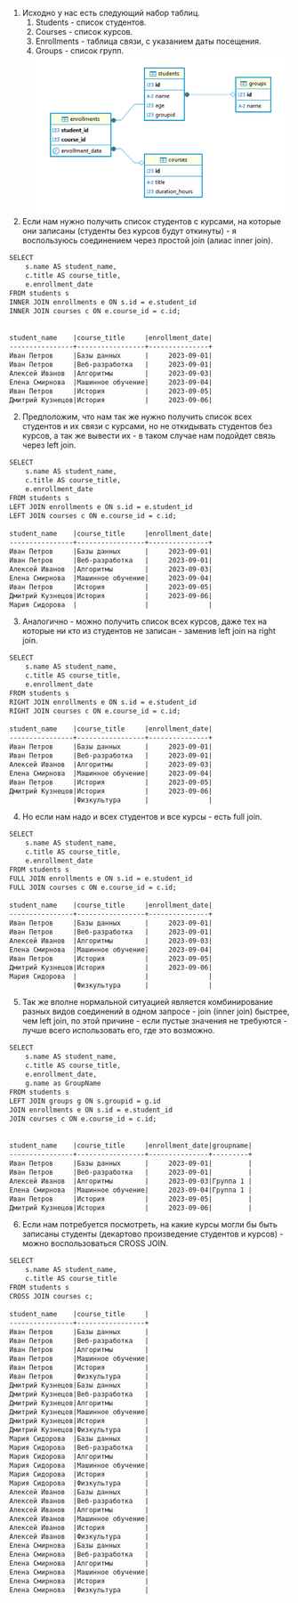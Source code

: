 1. Исходно у нас есть следующий набор таблиц.
	1. Students - список студентов.
	1. Courses - список курсов.
	1. Enrollments - таблица связи, с указанием даты посещения.
	1. Groups - список групп.
![](Tasks\Resources\14TaskDbScheme.png)
1. Если нам нужно получить список студентов с курсами, на которые они записаны (студенты без курсов будут откинуты) - я воспользуюсь соединением через простой join (алиас inner join).
```
SELECT 
    s.name AS student_name,
    c.title AS course_title,
    e.enrollment_date
FROM students s
INNER JOIN enrollments e ON s.id = e.student_id
INNER JOIN courses c ON e.course_id = c.id;


student_name    |course_title     |enrollment_date|
----------------+-----------------+---------------+
Иван Петров     |Базы данных      |     2023-09-01|
Иван Петров     |Веб-разработка   |     2023-09-01|
Алексей Иванов  |Алгоритмы        |     2023-09-03|
Елена Смирнова  |Машинное обучение|     2023-09-04|
Иван Петров     |История          |     2023-09-05|
Дмитрий Кузнецов|История          |     2023-09-06|
```
2. Предположим, что нам так же нужно получить список всех студентов и их связи с курсами, но не откидывать студентов без курсов, а так же вывести их - в таком случае нам подойдет связь через left join.
```
SELECT 
    s.name AS student_name,
    c.title AS course_title,
    e.enrollment_date
FROM students s
LEFT JOIN enrollments e ON s.id = e.student_id
LEFT JOIN courses c ON e.course_id = c.id;

student_name    |course_title     |enrollment_date|
----------------+-----------------+---------------+
Иван Петров     |Базы данных      |     2023-09-01|
Иван Петров     |Веб-разработка   |     2023-09-01|
Алексей Иванов  |Алгоритмы        |     2023-09-03|
Елена Смирнова  |Машинное обучение|     2023-09-04|
Иван Петров     |История          |     2023-09-05|
Дмитрий Кузнецов|История          |     2023-09-06|
Мария Сидорова  |                 |               |
```
3. Аналогично - можно получить список всех курсов, даже тех на которые ни кто из студентов не записан - заменив left join на right join.
```
SELECT 
    s.name AS student_name,
    c.title AS course_title,
    e.enrollment_date
FROM students s
RIGHT JOIN enrollments e ON s.id = e.student_id
RIGHT JOIN courses c ON e.course_id = c.id;

student_name    |course_title     |enrollment_date|
----------------+-----------------+---------------+
Иван Петров     |Базы данных      |     2023-09-01|
Иван Петров     |Веб-разработка   |     2023-09-01|
Алексей Иванов  |Алгоритмы        |     2023-09-03|
Елена Смирнова  |Машинное обучение|     2023-09-04|
Иван Петров     |История          |     2023-09-05|
Дмитрий Кузнецов|История          |     2023-09-06|
                |Физкультура      |               |
```
4. Но если нам надо и всех студентов и все курсы - есть full join.
```
SELECT 
    s.name AS student_name,
    c.title AS course_title,
    e.enrollment_date
FROM students s
FULL JOIN enrollments e ON s.id = e.student_id
FULL JOIN courses c ON e.course_id = c.id;

student_name    |course_title     |enrollment_date|
----------------+-----------------+---------------+
Иван Петров     |Базы данных      |     2023-09-01|
Иван Петров     |Веб-разработка   |     2023-09-01|
Алексей Иванов  |Алгоритмы        |     2023-09-03|
Елена Смирнова  |Машинное обучение|     2023-09-04|
Иван Петров     |История          |     2023-09-05|
Дмитрий Кузнецов|История          |     2023-09-06|
Мария Сидорова  |                 |               |
                |Физкультура      |               |
```
5. Так же вполне нормальной ситуацией является комбинирование разных видов соединений в одном запросе - join (inner join) быстрее, чем left join, по этой причине - если пустые значения не требуются - лучше всего использовать его, где это возможно.
```
SELECT 
    s.name AS student_name,
    c.title AS course_title,
    e.enrollment_date,
    g.name as GroupName
FROM students s
LEFT JOIN groups g ON s.groupid = g.id
JOIN enrollments e ON s.id = e.student_id
JOIN courses c ON e.course_id = c.id;


student_name    |course_title     |enrollment_date|groupname|
----------------+-----------------+---------------+---------+
Иван Петров     |Базы данных      |     2023-09-01|         |
Иван Петров     |Веб-разработка   |     2023-09-01|         |
Алексей Иванов  |Алгоритмы        |     2023-09-03|Группа 1 |
Елена Смирнова  |Машинное обучение|     2023-09-04|Группа 1 |
Иван Петров     |История          |     2023-09-05|         |
Дмитрий Кузнецов|История          |     2023-09-06|         |
```
6. Если нам потребуется посмотреть, на какие курсы могли бы быть записаны студенты (декартово произведение студентов и курсов) - можно воспользоваться CROSS JOIN. 
```
SELECT 
    s.name AS student_name,
    c.title AS course_title
FROM students s
CROSS JOIN courses c;

student_name    |course_title     |
----------------+-----------------+
Иван Петров     |Базы данных      |
Иван Петров     |Веб-разработка   |
Иван Петров     |Алгоритмы        |
Иван Петров     |Машинное обучение|
Иван Петров     |История          |
Иван Петров     |Физкультура      |
Дмитрий Кузнецов|Базы данных      |
Дмитрий Кузнецов|Веб-разработка   |
Дмитрий Кузнецов|Алгоритмы        |
Дмитрий Кузнецов|Машинное обучение|
Дмитрий Кузнецов|История          |
Дмитрий Кузнецов|Физкультура      |
Мария Сидорова  |Базы данных      |
Мария Сидорова  |Веб-разработка   |
Мария Сидорова  |Алгоритмы        |
Мария Сидорова  |Машинное обучение|
Мария Сидорова  |История          |
Мария Сидорова  |Физкультура      |
Алексей Иванов  |Базы данных      |
Алексей Иванов  |Веб-разработка   |
Алексей Иванов  |Алгоритмы        |
Алексей Иванов  |Машинное обучение|
Алексей Иванов  |История          |
Алексей Иванов  |Физкультура      |
Елена Смирнова  |Базы данных      |
Елена Смирнова  |Веб-разработка   |
Елена Смирнова  |Алгоритмы        |
Елена Смирнова  |Машинное обучение|
Елена Смирнова  |История          |
Елена Смирнова  |Физкультура      |
```

